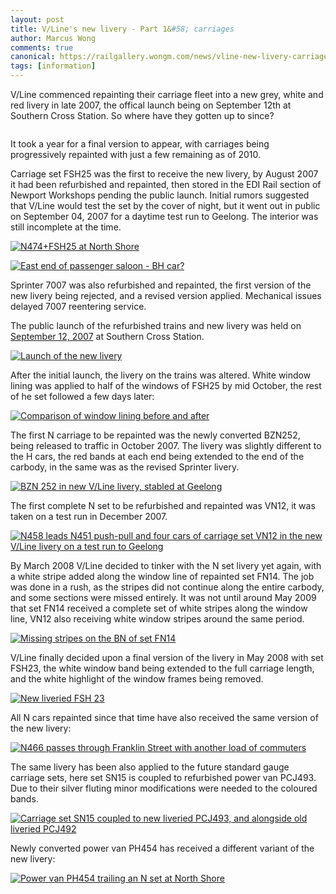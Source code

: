 ```yaml
---
layout: post
title: V/Line's new livery - Part 1&#58; carriages
author: Marcus Wong
comments: true
canonical: https://railgallery.wongm.com/news/vline-new-livery-carriages/
tags: [information]
---
```

<p>V/Line commenced repainting their carriage fleet into a new grey, white and red livery in late 2007, the offical launch being on September 12th at Southern Cross Station. So where have they gotten up to since?</p>
<p><a href="https://railgallery.wongm.com/vline-new-livery/"><img src="https://railgallery.wongm.com/cache/vline-new-livery/D318_1844_595.jpg" alt="" /></a></p>
<p>It took a year for a final version to appear, with carriages being progressively repainted with just a few remaining as of 2010.</p>
<p>Carriage set FSH25 was the first to receive the new livery, by August 2007 it had been refurbished and repainted, then stored in the EDI Rail section of Newport Workshops pending the public launch. Initial rumors suggested that V/Line would test the set by the cover of night, but it went out in public on September 04, 2007 for a daytime test run to Geelong. The interior was still incomplete at the time.</p>
<p><a title="N474+FSH25 at North Shore" href="https://railgallery.wongm.com/albums/vline-new-livery/D313_1355.jpg" rel="lightbox"><img title="N474+FSH25 at North Shore" src="https://railgallery.wongm.com/vline-new-livery/image/595/D313_1355.jpg" alt="N474+FSH25 at North Shore" /></a></p>
<p><a title="East end of passenger saloon - BH car?" href="https://railgallery.wongm.com/albums/vline-new-livery/D313_1385.jpg" rel="lightbox"><img src="https://railgallery.wongm.com/vline-new-livery/image/595/D313_1385.jpg" alt="East end of passenger saloon - BH car?" /></a></p>
<p>Sprinter 7007 was also refurbished and repainted, the first version of the new livery being rejected, and a revised version applied. Mechanical issues delayed 7007 reentering service.</p>
<p>The public launch of the refurbished trains and new livery was held on <a href="https://railgallery.wongm.com/gallery/search/archive/2007-09-12" rel="lightbox">September 12, 2007</a> at Southern Cross Station.</p>
<p><a title="Launch of the new livery" href="https://railgallery.wongm.com/albums/vline-new-livery/D318_1844.jpg" rel="lightbox"><img src="https://railgallery.wongm.com/vline-new-livery/image/595/D318_1844.jpg" alt="Launch of the new livery" /></a></p>
<p>After the initial launch, the livery on the trains was altered. White window lining was applied to half of the windows of FSH25 by mid October, the rest of he set followed a few days later:</p>
<p><a title="Comparison of window lining before and after" href="https://railgallery.wongm.com/albums/vline-new-livery/X138_3860.jpg" rel="lightbox"><img src="https://railgallery.wongm.com/vline-new-livery/image/595/X138_3860.jpg" alt="Comparison of window lining before and after" /></a></p>
<p>The first N carriage to be repainted was the newly converted BZN252, being released to traffic in October 2007. The livery was slightly different to the H cars, the red bands at each end being extended to the end of the carbody, in the same was as the revised Sprinter livery.</p>
<p><a title="BZN 252 in new V/Line livery, stabled at Geelong" href="https://railgallery.wongm.com/albums/vline-new-livery/D334_3457.jpg" rel="lightbox"><img src="https://railgallery.wongm.com/vline-new-livery/image/595/D334_3457.jpg" alt="BZN 252 in new V/Line livery, stabled at Geelong" /></a></p>
<p>The first complete N set to be refurbished and repainted was VN12, it was taken on a test run in December 2007.</p>
<p><a title="N458 leads N451 push-pull and four cars of carriage set VN12 in the new V/Line livery on a test run to Geelong" href="https://railgallery.wongm.com/albums/vline-new-livery/D375_7597.jpg" rel="lightbox"><img src="https://railgallery.wongm.com/vline-new-livery/image/595/D375_7597.jpg" alt="N458 leads N451 push-pull and four cars of carriage set VN12 in the new V/Line livery on a test run to Geelong" /></a></p>
<p>By March 2008 V/Line decided to tinker with the N set livery yet again, with a white stripe added along the window line of repainted set FN14. The job was done in a rush, as the stripes did not continue along the entire carbody, and some sections were missed entirely. It was not until around May 2009 that set FN14 received a complete set of white stripes along the window line, VN12 also receiving white window stripes around the same period.</p>
<p><a title="Missing stripes on the BN of set FN14" href="https://railgallery.wongm.com/albums/vline-new-livery/D451_5163.jpg" rel="lightbox"><img src="https://railgallery.wongm.com/vline-new-livery/image/595/D451_5163.jpg" alt="Missing stripes on the BN of set FN14" /></a></p>
<p>V/Line finally decided upon a final version of the livery in May 2008 with set FSH23, the white window band being extended to the full carriage length, and the white highlight of the window frames being removed.</p>
<p><a title="New liveried FSH 23" href="https://railgallery.wongm.com/albums/vline-new-livery/D475_7563.jpg" rel="lightbox"><img src="https://railgallery.wongm.com/vline-new-livery/image/595/D475_7563.jpg" alt="New liveried FSH 23" /></a></p>
<p>All N cars repainted since that time have also received the same version of the new livery:</p>
<p><a title="N466 passes through Franklin Street with another load of commuters" href="https://railgallery.wongm.com/albums/vline-melbourne/E102_3340.jpg" rel="lightbox"><img title="N466 passes through Franklin Street with another load of commuters" src="https://railgallery.wongm.com/vline-melbourne/image/595/E102_3340.jpg" alt="N466 passes through Franklin Street with another load of commuters" /></a></p>
<p>The same livery has been also applied to the future standard gauge carriage sets, here set SN15 is coupled to refurbished power van PCJ493. Due to their silver fluting minor modifications were needed to the coloured bands.</p>
<p><a title="Carriage set SN15 coupled to new liveried PCJ493, and alongside old liveried PCJ492" href="https://railgallery.wongm.com/albums/vline-workshops-yards/E102_2554.jpg" rel="lightbox"><img title="Carriage set SN15 coupled to new liveried PCJ493, and alongside old liveried PCJ492" src="https://railgallery.wongm.com/vline-workshops-yards/image/595/E102_2554.jpg" alt="Carriage set SN15 coupled to new liveried PCJ493, and alongside old liveried PCJ492" /></a></p>
<p>Newly converted power van PH454 has received a different variant of the new livery:</p>
<p><a title="Power van PH454 trailing an N set at North Shore" href="https://railgallery.wongm.com/albums/vline-bits/E102_4237.jpg" rel="lightbox"><img title="Power van PH454 trailing an N set at North Shore" src="https://railgallery.wongm.com/vline-bits/image/595/E102_4237.jpg" alt="Power van PH454 trailing an N set at North Shore" /></a></p>